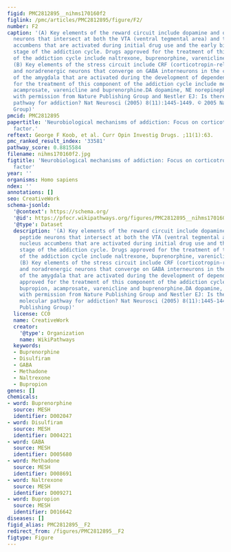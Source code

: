 ```yaml
---
figid: PMC2812895__nihms170160f2
figlink: /pmc/articles/PMC2812895/figure/F2/
number: F2
caption: '(A) Key elements of the reward circuit include dopamine and opioid peptide
  neurons that intersect at both the VTA (ventral tegmental area) and the nucleus
  accumbens that are activated during initial drug use and the early binge/intoxication
  stage of the addiction cycle. Drugs approved for the treatment of this component
  of the addiction cycle include naltrexone, buprenorphine, varenicline and disulfiram.
  (B) Key elements of the stress circuit include CRF (corticotropin-releasing factor)
  and noradrenergic neurons that converge on GABA interneurons in the central nucleus
  of the amygdala that are activated during the development of dependence. Drugs approved
  for the treatment of this component of the addiction cycle include methadone, bupropion,
  acamprosate, varenicline and buprenorphine.DA dopamine, NE norepinephrine(Adapted
  with permission from Nature Publishing Group and Nestler EJ: Is there a common molecular
  pathway for addiction? Nat Neurosci (2005) 8(11):1445-1449. © 2005 Nature Publishing
  Group)'
pmcid: PMC2812895
papertitle: 'Neurobiological mechanisms of addiction: Focus on corticotropin-releasing
  factor.'
reftext: George F Koob, et al. Curr Opin Investig Drugs. ;11(1):63.
pmc_ranked_result_index: '33581'
pathway_score: 0.8815584
filename: nihms170160f2.jpg
figtitle: 'Neurobiological mechanisms of addiction: Focus on corticotropin-releasing
  factor'
year: ''
organisms: Homo sapiens
ndex: ''
annotations: []
seo: CreativeWork
schema-jsonld:
  '@context': https://schema.org/
  '@id': https://pfocr.wikipathways.org/figures/PMC2812895__nihms170160f2.html
  '@type': Dataset
  description: '(A) Key elements of the reward circuit include dopamine and opioid
    peptide neurons that intersect at both the VTA (ventral tegmental area) and the
    nucleus accumbens that are activated during initial drug use and the early binge/intoxication
    stage of the addiction cycle. Drugs approved for the treatment of this component
    of the addiction cycle include naltrexone, buprenorphine, varenicline and disulfiram.
    (B) Key elements of the stress circuit include CRF (corticotropin-releasing factor)
    and noradrenergic neurons that converge on GABA interneurons in the central nucleus
    of the amygdala that are activated during the development of dependence. Drugs
    approved for the treatment of this component of the addiction cycle include methadone,
    bupropion, acamprosate, varenicline and buprenorphine.DA dopamine, NE norepinephrine(Adapted
    with permission from Nature Publishing Group and Nestler EJ: Is there a common
    molecular pathway for addiction? Nat Neurosci (2005) 8(11):1445-1449. © 2005 Nature
    Publishing Group)'
  license: CC0
  name: CreativeWork
  creator:
    '@type': Organization
    name: WikiPathways
  keywords:
  - Buprenorphine
  - Disulfiram
  - GABA
  - Methadone
  - Naltrexone
  - Bupropion
genes: []
chemicals:
- word: Buprenorphine
  source: MESH
  identifier: D002047
- word: Disulfiram
  source: MESH
  identifier: D004221
- word: GABA
  source: MESH
  identifier: D005680
- word: Methadone
  source: MESH
  identifier: D008691
- word: Naltrexone
  source: MESH
  identifier: D009271
- word: Bupropion
  source: MESH
  identifier: D016642
diseases: []
figid_alias: PMC2812895__F2
redirect_from: /figures/PMC2812895__F2
figtype: Figure
---
```


